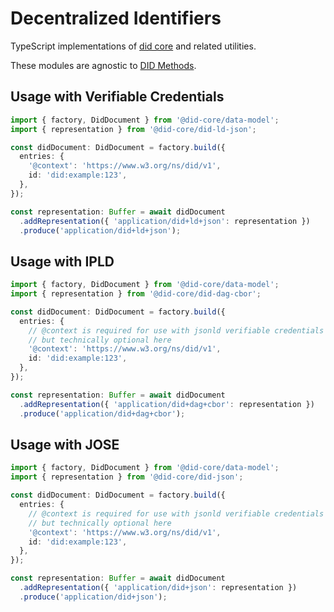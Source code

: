 # Decentralized Identifiers

TypeScript implementations of [did core](https://www.w3.org/TR/did-core/) and related utilities.

These modules are agnostic to [DID Methods](https://www.w3.org/TR/did-core/#dfn-did-methods).

## Usage with Verifiable Credentials

```ts
import { factory, DidDocument } from '@did-core/data-model';
import { representation } from '@did-core/did-ld-json';

const didDocument: DidDocument = factory.build({
  entries: {
    '@context': 'https://www.w3.org/ns/did/v1',
    id: 'did:example:123',
  },
});

const representation: Buffer = await didDocument
  .addRepresentation({ 'application/did+ld+json': representation })
  .produce('application/did+ld+json');
```

## Usage with IPLD

```ts
import { factory, DidDocument } from '@did-core/data-model';
import { representation } from '@did-core/did-dag-cbor';

const didDocument: DidDocument = factory.build({
  entries: {
    // @context is required for use with jsonld verifiable credentials
    // but technically optional here
    '@context': 'https://www.w3.org/ns/did/v1',
    id: 'did:example:123',
  },
});

const representation: Buffer = await didDocument
  .addRepresentation({ 'application/did+dag+cbor': representation })
  .produce('application/did+dag+cbor');
```

## Usage with JOSE

```ts
import { factory, DidDocument } from '@did-core/data-model';
import { representation } from '@did-core/did-json';

const didDocument: DidDocument = factory.build({
  entries: {
    // @context is required for use with jsonld verifiable credentials
    // but technically optional here
    '@context': 'https://www.w3.org/ns/did/v1',
    id: 'did:example:123',
  },
});

const representation: Buffer = await didDocument
  .addRepresentation({ 'application/did+json': representation })
  .produce('application/did+json');
```
